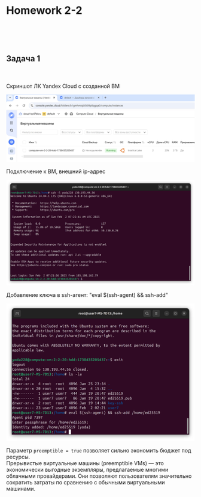 <h1>Homework 2-2 </h1> <br>
<br>
<br>
<h2>Задача 1</h2><br>
<br>
Скриншот ЛК Yandex Cloud с созданной ВМ <br>

![скриншот ЛК Yandex Cloud с созданной ВМ](https://github.com/IvanChet-4/Dev/blob/main/images/Homework%202-2/1%20VM.jpg)

Подключение к ВМ, внешний ip-адреc <br>

![подключение к ВМ, внешний ip-адрес](https://github.com/IvanChet-4/Dev/blob/main/images/Homework%202-2/3%20login.png)

Добавление ключа в ssh-агент: "eval $(ssh-agent) && ssh-add" <br>

![добавление ключа в ssh-агент: eval $(ssh-agent) && ssh-add](https://github.com/IvanChet-4/Dev/blob/main/images/Homework%202-2/2%20eval.png)


Параметр ```preemptible = true```  позволяет сильно экономить бюджет под ресурсы.<br>
Прерывистые виртуальные машины (preemptible VMs) — это экономически выгодные экземпляры, предлагаемые многими облачными провайдерами. Они позволяют пользователям значительно сократить затраты по сравнению с обычными виртуальными машинами.<br>
